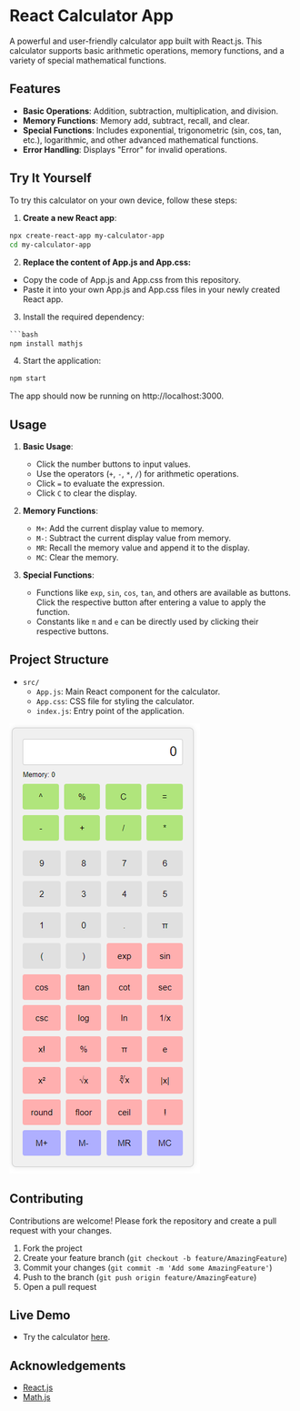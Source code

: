 # React Calculator App

A powerful and user-friendly calculator app built with React.js. This calculator supports basic arithmetic operations, memory functions, and a variety of special mathematical functions.

## Features

- **Basic Operations**: Addition, subtraction, multiplication, and division.
- **Memory Functions**: Memory add, subtract, recall, and clear.
- **Special Functions**: Includes exponential, trigonometric (sin, cos, tan, etc.), logarithmic, and other advanced mathematical functions.
- **Error Handling**: Displays "Error" for invalid operations.

## Try It Yourself

To try this calculator on your own device, follow these steps:

1. **Create a new React app**:

```bash
npx create-react-app my-calculator-app
cd my-calculator-app
```
2. **Replace the content of App.js and App.css:**
  - Copy the code of App.js and App.css from this repository.
  - Paste it into your own App.js and App.css files in your newly created React app.

3. Install the required dependency:
```
```bash
npm install mathjs
```

4. Start the application:
```bash
npm start
```
The app should now be running on http://localhost:3000.

## Usage

1. **Basic Usage**:
   - Click the number buttons to input values.
   - Use the operators (`+`, `-`, `*`, `/`) for arithmetic operations.
   - Click `=` to evaluate the expression.
   - Click `C` to clear the display.

2. **Memory Functions**:
   - `M+`: Add the current display value to memory.
   - `M-`: Subtract the current display value from memory.
   - `MR`: Recall the memory value and append it to the display.
   - `MC`: Clear the memory.

3. **Special Functions**:
   - Functions like `exp`, `sin`, `cos`, `tan`, and others are available as buttons. Click the respective button after entering a value to apply the function.
   - Constants like `π` and `e` can be directly used by clicking their respective buttons.

## Project Structure

- `src/`
  - `App.js`: Main React component for the calculator.
  - `App.css`: CSS file for styling the calculator.
  - `index.js`: Entry point of the application.
 
![Calculator](Calculator.png)

## Contributing

Contributions are welcome! Please fork the repository and create a pull request with your changes.

1. Fork the project
2. Create your feature branch (`git checkout -b feature/AmazingFeature`)
3. Commit your changes (`git commit -m 'Add some AmazingFeature'`)
4. Push to the branch (`git push origin feature/AmazingFeature`)
5. Open a pull request

## Live Demo


- Try the calculator [here](https://calculator-omega-nine-65.vercel.app/).

## Acknowledgements

- [React.js](https://reactjs.org/)
- [Math.js](https://mathjs.org/)
